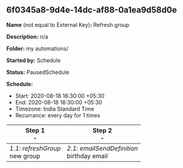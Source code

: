## 6f0345a8-9d4e-14dc-af88-0a1ea9d58d0e

**Name** (not equal to External Key)**:** Refresh group

**Description:** n/a

**Folder:** my automations/

**Started by:** Schedule

**Status:** PausedSchedule

**Schedule:**

* Start: 2020-08-18 16:30:00 +05:30
* End: 2020-08-18 16:30:00 +05:30
* Timezone:  India Standard Time
* Recurrance: every  day for 1 times

| Step 1<br>_-_ | Step 2<br>_-_ |
| --- | --- |
| _1.1: refreshGroup_<br>new group | _2.1: emailSendDefinition_<br>birthday email |
